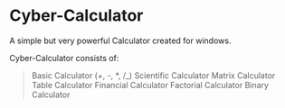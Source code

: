 # Cyber-Calculator
A simple but very powerful Calculator created for windows. 

Cyber-Calculator consists of:

> Basic Calculator (+, -, *, /_)
> Scientific Calculator
> Matrix Calculator
> Table Calculator
> Financial Calculator
> Factorial Calculator
> Binary Calculator
